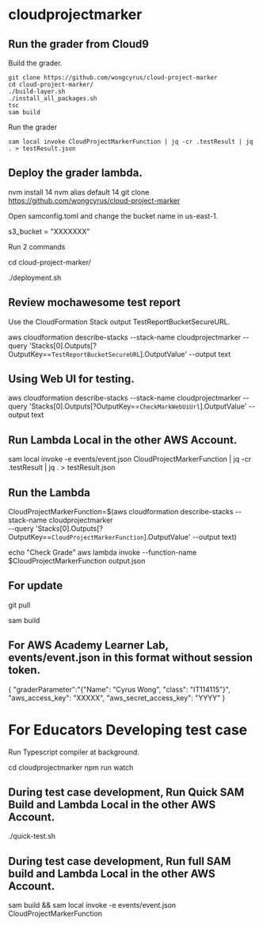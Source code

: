 # cloudprojectmarker

## Run the grader from Cloud9
Build the grader.
```
git clone https://github.com/wongcyrus/cloud-project-marker
cd cloud-project-marker/
./build-layer.sh
./install_all_packages.sh
tsc
sam build
```
Run the grader
```
sam local invoke CloudProjectMarkerFunction | jq -cr .testResult | jq . > testResult.json
```


## Deploy the grader lambda.

nvm install 14
nvm alias default 14
git clone https://github.com/wongcyrus/cloud-project-marker

Open samconfig.toml and change the bucket name in us-east-1.

s3_bucket = "XXXXXXX"

Run 2 commands

cd cloud-project-marker/

./deployment.sh

## Review mochawesome test report 

Use the CloudFormation Stack output TestReportBucketSecureURL.

aws cloudformation describe-stacks --stack-name cloudprojectmarker --query 'Stacks[0].Outputs[?OutputKey==`TestReportBucketSecureURL`].OutputValue' --output text

## Using Web UI for testing.

aws cloudformation describe-stacks --stack-name cloudprojectmarker --query 'Stacks[0].Outputs[?OutputKey==`CheckMarkWebUiUrl`].OutputValue' --output text

## Run Lambda Local in the other AWS Account.

sam local invoke -e events/event.json CloudProjectMarkerFunction | jq -cr .testResult | jq . > testResult.json

## Run the Lambda

CloudProjectMarkerFunction=\$(aws cloudformation describe-stacks --stack-name cloudprojectmarker \
--query 'Stacks[0].Outputs[?OutputKey==`CloudProjectMarkerFunction`].OutputValue' --output text)

echo "Check Grade"
aws lambda invoke --function-name \$CloudProjectMarkerFunction output.json

## For update

git pull

sam build


## For AWS Academy Learner Lab, events/event.json in this format without session token.

{
  "graderParameter":"{\"Name\": \"Cyrus Wong\",    \"class\": \"IT114115\"}",
  "aws_access_key": "XXXXX",
  "aws_secret_access_key": "YYYY"
}


# For Educators Developing test case
Run Typescript compiler at background.

cd cloudprojectmarker
npm run watch

## During test case development, Run Quick SAM Build and Lambda Local in the other AWS Account.

./quick-test.sh

## During test case development, Run full SAM build and Lambda Local in the other AWS Account.

sam build && sam local invoke -e events/event.json CloudProjectMarkerFunction
